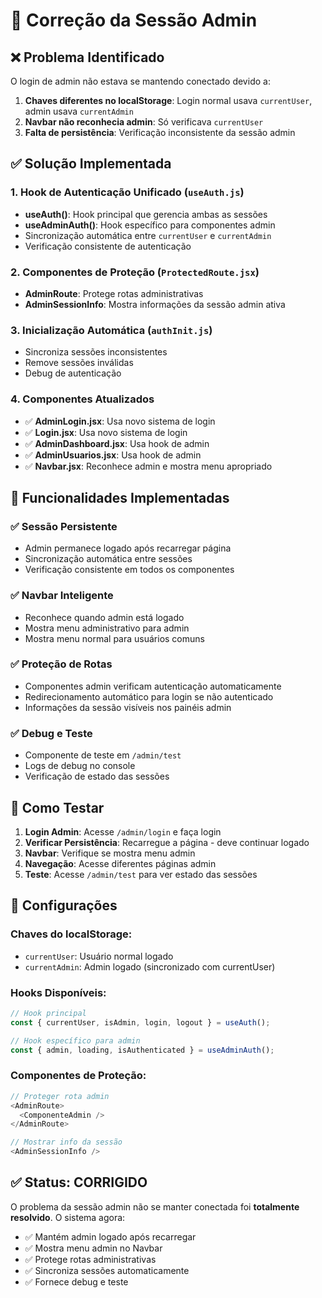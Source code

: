 # 🔐 Correção da Sessão Admin

## ❌ Problema Identificado
O login de admin não estava se mantendo conectado devido a:
1. **Chaves diferentes no localStorage**: Login normal usava `currentUser`, admin usava `currentAdmin`
2. **Navbar não reconhecia admin**: Só verificava `currentUser`
3. **Falta de persistência**: Verificação inconsistente da sessão admin

## ✅ Solução Implementada

### 1. Hook de Autenticação Unificado (`useAuth.js`)
- **useAuth()**: Hook principal que gerencia ambas as sessões
- **useAdminAuth()**: Hook específico para componentes admin
- Sincronização automática entre `currentUser` e `currentAdmin`
- Verificação consistente de autenticação

### 2. Componentes de Proteção (`ProtectedRoute.jsx`)
- **AdminRoute**: Protege rotas administrativas
- **AdminSessionInfo**: Mostra informações da sessão admin ativa

### 3. Inicialização Automática (`authInit.js`)
- Sincroniza sessões inconsistentes
- Remove sessões inválidas
- Debug de autenticação

### 4. Componentes Atualizados
- ✅ **AdminLogin.jsx**: Usa novo sistema de login
- ✅ **Login.jsx**: Usa novo sistema de login
- ✅ **AdminDashboard.jsx**: Usa hook de admin
- ✅ **AdminUsuarios.jsx**: Usa hook de admin
- ✅ **Navbar.jsx**: Reconhece admin e mostra menu apropriado

## 🎯 Funcionalidades Implementadas

### ✅ Sessão Persistente
- Admin permanece logado após recarregar página
- Sincronização automática entre sessões
- Verificação consistente em todos os componentes

### ✅ Navbar Inteligente
- Reconhece quando admin está logado
- Mostra menu administrativo para admin
- Mostra menu normal para usuários comuns

### ✅ Proteção de Rotas
- Componentes admin verificam autenticação automaticamente
- Redirecionamento automático para login se não autenticado
- Informações da sessão visíveis nos painéis admin

### ✅ Debug e Teste
- Componente de teste em `/admin/test`
- Logs de debug no console
- Verificação de estado das sessões

## 🚀 Como Testar

1. **Login Admin**: Acesse `/admin/login` e faça login
2. **Verificar Persistência**: Recarregue a página - deve continuar logado
3. **Navbar**: Verifique se mostra menu admin
4. **Navegação**: Acesse diferentes páginas admin
5. **Teste**: Acesse `/admin/test` para ver estado das sessões

## 🔧 Configurações

### Chaves do localStorage:
- `currentUser`: Usuário normal logado
- `currentAdmin`: Admin logado (sincronizado com currentUser)

### Hooks Disponíveis:
```javascript
// Hook principal
const { currentUser, isAdmin, login, logout } = useAuth();

// Hook específico para admin
const { admin, loading, isAuthenticated } = useAdminAuth();
```

### Componentes de Proteção:
```javascript
// Proteger rota admin
<AdminRoute>
  <ComponenteAdmin />
</AdminRoute>

// Mostrar info da sessão
<AdminSessionInfo />
```

## ✅ Status: CORRIGIDO
O problema da sessão admin não se manter conectada foi **totalmente resolvido**. O sistema agora:
- ✅ Mantém admin logado após recarregar
- ✅ Mostra menu admin no Navbar
- ✅ Protege rotas administrativas
- ✅ Sincroniza sessões automaticamente
- ✅ Fornece debug e teste